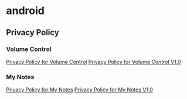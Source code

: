 # android



## Privacy Policy

### Volume Control
[Privacy Policy for Volume Control](https://github.com/aanwhs/android/blob/main/com.aanwasi.volumecontrol/privacy-policy.md)
[Privacy Policy for Volume Control V1.0](https://github.com/aanwhs/android/blob/main/com.aanwasi.volumecontrol/v1.0/privacy-policy.md)

### My Notes
[Privacy Policy for My Notes](https://github.com/aanwhs/android/blob/main/com.aanwasi.mynotes/privacy-policy.md)
[Privacy Policy for My Notes V1.0](https://github.com/aanwhs/android/blob/main/com.aanwasi.mynotes/v1.0/privacy-policy.md)
